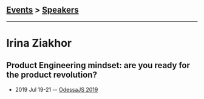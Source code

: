 ## [Events](../README.md) > [Speakers](../speakers.md)
---

# Irina Ziakhor

## Product Engineering mindset: are you ready for the product revolution?
- 2019 Jul 19-21 -- [OdessaJS 2019](https://www.youtube.com/watch?v=rCnaaeVdtE0)    
